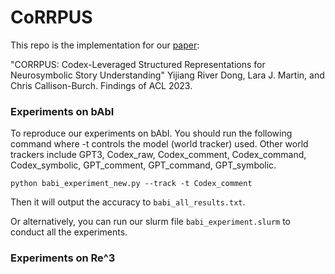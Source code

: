 # CoRRPUS

This repo is the implementation for our [paper](https://arxiv.org/pdf/2212.10754.pdf):

"CORRPUS: Codex-Leveraged Structured Representations for Neurosymbolic Story Understanding"
Yijiang River Dong, Lara J. Martin, and Chris Callison-Burch. Findings of ACL 2023.

### Experiments on bAbI

To reproduce our experiments on bAbI. You should run the following command where -t controls the model (world tracker) used.
Other world trackers include GPT3, Codex_raw, Codex_comment, Codex_command, Codex_symbolic, GPT_comment, GPT_command, GPT_symbolic.
```
python babi_experiment_new.py --track -t Codex_comment
```
Then it will output the accuracy to `babi_all_results.txt`.

Or alternatively, you can run our slurm file `babi_experiment.slurm` to conduct all the experiments.

### Experiments on Re^3
